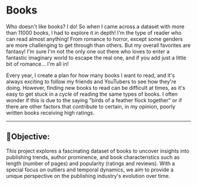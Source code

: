 # Books
Who doesn't like books? I do! So when I came across a dataset with more than 11000 books, I had to explore it in depth! I'm the type of reader who can read almost anything! From romance to horror, except some genders are more challenging to get through than others. But my overall favorites are fantasy! I'm sure I'm not the only one out there who loves to enter a fantastic imaginary world to escape the real one, and if you add just a little bit of romance... I'm all in! 

Every year, I create a plan for how many books I want to read, and it's always exciting to follow my friends and YouTubers to see how they're doing. However, finding new books to read can be difficult at times, as it's easy to get stuck in a cycle of reading the same types of books. I often wonder if this is due to the saying "birds of a feather flock together" or if there are other factors that contribute to certain, in my opinion, poorly written books receiving high ratings.

***
## 🎯Objective:
This project explores a fascinating dataset of books to uncover insights into publishing trends, author prominence, and book characteristics such as length (number of pages) and popularity (ratings and reviews). With a special focus on outliers and temporal dynamics, we aim to provide a unique perspective on the publishing industry's evolution over time.

